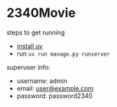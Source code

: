 # 2340Movie

steps to get running
- [install uv](https://github.com/astral-sh/uv?tab=readme-ov-file#installation)
- run `uv run manage.py runserver`

superuser info:

- username: admin
- email: user@example.com
- password: password2340
